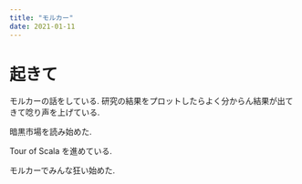 ```yaml
---
title: "モルカー"
date: 2021-01-11
---
```


# 起きて
モルカーの話をしている. 研究の結果をプロットしたらよく分からん結果が出てきて唸り声を上げている.

暗黒市場を読み始めた.

Tour of Scala を進めている.

モルカーでみんな狂い始めた.